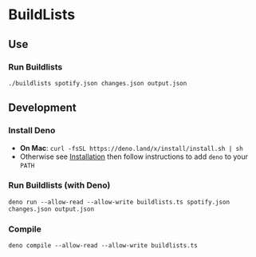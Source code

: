 # BuildLists

## Use

### Run Buildlists
`./buildlists spotify.json changes.json output.json`

## Development

### Install Deno
- **On Mac**: `curl -fsSL https://deno.land/x/install/install.sh | sh`
- Otherwise see [Installation](https://deno.land/manual@v1.28.0/getting_started/installation)
then follow instructions to add `deno` to your `PATH`

### Run Buildlists (with Deno)
`deno run --allow-read --allow-write buildlists.ts spotify.json changes.json output.json`

### Compile
`deno compile --allow-read --allow-write buildlists.ts`